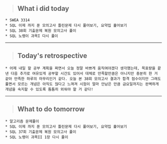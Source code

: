 >## What i did today
    * SWEA 3314
    * SQL 이제 까지 푼 모의고사 틀린문제 다시 풀어보기, 요약집 훑어보기
    * SQL 38회 기출문제 복원 모의고사 풀이
    * SQL 노랭이 과목I 다시 풀이
---

>## Today's retrospective
    * 어제 내일 할 공부 계획을 짜면서 오늘 정말 바쁘게 움직여야겠다 생각했는데, 목표량을 끝낸 다음 추가로 여유있게 공부할 시간도 있어서 대체로 만족할만큼은 아니지만 충분히 한 거 같아 만족한 하루의 마무리인거 같다. 오늘 본 38회 모의고사 결과가 합격 점수이지만 그래도 풀면서 모르는 개념은 아직도 많다고 느껴져 시험이 얼마 안남은 만큼 금요일까지는 완벽하게 개념을 숙지할 수 있도록 틈틈히 외워야 할 거 같다! 
---
>## What to do tomorrow
    * 알고리즘 문제풀이 
    * SQL 이제 까지 푼 모의고사 틀린문제 다시 풀어보기, 요약집 훑어보기
    * SQL 37회 기출문제 복원 모의고사 풀이
    * SQL 노랭이 과목II 1장 다시 풀이